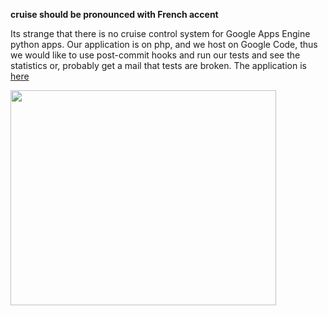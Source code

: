 **cruise should be pronounced with French accent**

Its strange that there is no cruise control system for Google Apps Engine python apps. Our application is on php, and we host on Google Code, thus we would like to use post-commit hooks and run our tests and see the statistics or, probably get a mail that tests are broken. The application is [here](http://gnobble-cruise.appspot.com)

<a href='http://www.youtube.com/watch?feature=player_embedded&v=bBXyB7niEc0' target='_blank'><img src='http://img.youtube.com/vi/bBXyB7niEc0/0.jpg' width='425' height=344 /></a>
